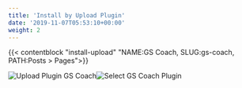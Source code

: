 ```yaml
---
title: 'Install by Upload Plugin'
date: '2019-11-07T05:53:10+00:00'
weight: 2
---
```


{{< contentblock "install-upload" "NAME:GS Coach, SLUG:gs-coach, PATH:Posts &gt; Pages">}}

![Upload Plugin GS Coach](http://coach.gsplugins.com/wp-content/uploads/2016/05/upload-plugin.png)![Select GS Coach Plugin](http://coach.gsplugins.com/wp-content/uploads/2015/11/select_gs_coach.png)